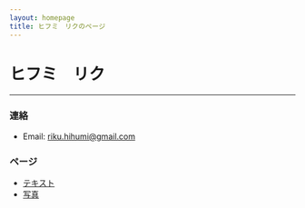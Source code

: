 ```yaml
---
layout: homepage
title: ヒフミ　リクのページ
---
```


# ヒフミ　リク
---
### 連絡
- Email: riku.hihumi@gmail.com

### ページ
- [テキスト](/writings_list.html)
- [写真](/photos_list.html)










